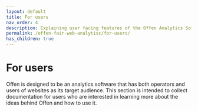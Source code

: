 ```yaml
---
layout: default
title: For users
nav_order: 4
description: Explaining user facing features of the Offen Analytics Software.
permalink: /offen-fair-web-analytisc/for-users/
has_children: true
---
```


<!--
Copyright 2022 - Offen Authors <hioffen@posteo.de>
SPDX-License-Identifier: Apache-2.0
-->

# For users

Offen is designed to be an analytics software that has both operators and users of websites as its target audience.
This section is intended to collect documentation for users who are interested in learning more about the ideas behind Offen and how to use it.

